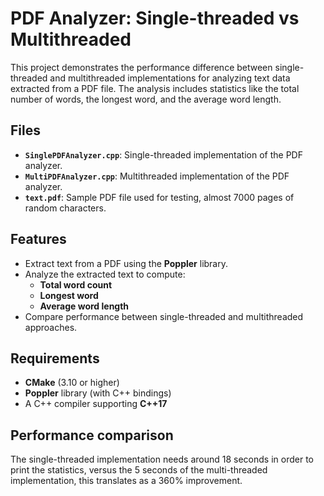 # PDF Analyzer: Single-threaded vs Multithreaded

This project demonstrates the performance difference between single-threaded and multithreaded implementations for analyzing text data extracted from a PDF file. The analysis includes statistics like the total number of words, the longest word, and the average word length.

## Files
- **`SinglePDFAnalyzer.cpp`**: Single-threaded implementation of the PDF analyzer.
- **`MultiPDFAnalyzer.cpp`**: Multithreaded implementation of the PDF analyzer.
- **`text.pdf`**: Sample PDF file used for testing, almost 7000 pages of random characters.

## Features
- Extract text from a PDF using the **Poppler** library.
- Analyze the extracted text to compute:
  - **Total word count**
  - **Longest word**
  - **Average word length**
- Compare performance between single-threaded and multithreaded approaches.

## Requirements
- **CMake** (3.10 or higher)
- **Poppler** library (with C++ bindings)
- A C++ compiler supporting **C++17**

## Performance comparison
The single-threaded implementation needs around 18 seconds in order to print the statistics, versus the 5 seconds of the multi-threaded implementation, this translates as a 360% improvement.
